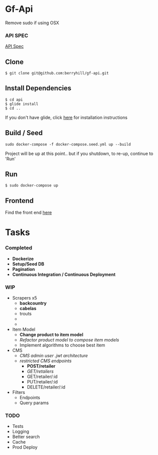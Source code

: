 # Gf-Api

Remove sudo if using OSX

### API SPEC

[API Spec](./docs/api-spec.md)

## Clone

```
$ git clone git@github.com:berryhill/gf-api.git
```

## Install Dependencies

```
$ cd api
$ glide install
$ cd ..
```

If you don't have glide, click [here](https://github.com/Masterminds/glide#install) for installation instructions

## Build / Seed

```
sudo docker-compose -f docker-compose.seed.yml up --build
```
Project will be up at this point.. but if you shutdown, to re-up, continue to 'Run'

## Run
```
$ sudo docker-compose up
```


## Frontend
Find the front end [here](https://github.com/berryhill/gf-frontend)

# Tasks

### Completed
+ **Dockerize**
+ **Setup/Seed DB**
+ **Pagination**
+ **Continuous Integration / Continuous Deployment**

### WIP
+ Scrapers x5
    + **backcountry**
    + **cabelas**
    + trouts
    +
    +
+ Item Model
    + **Change product to item model**
    + *Refactor product model to compose item models*
    + Implement algorithms to choose best item
+ CMS
    + *CMS admin user .jwt architecture*
    + *restricted CMS endpoints*
        + **POST/retailer**
        + *GET/retailers*
        + GET/retailer/:id
        + PUT/retailer/:id
        + DELETE/retailer/:id
+ Filters
    + Endpoints
    + Query params

### TODO
+ Tests
+ Logging
+ Better search
+ Cache
+ Prod Deploy

